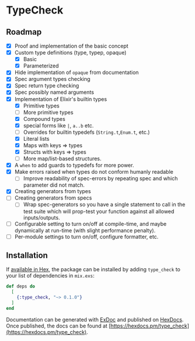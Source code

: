 # TypeCheck


## Roadmap

- [x] Proof and implementation of the basic concept
- [x] Custom type definitions (type, typep, opaque)
  - [x] Basic
  - [x] Parameterized
- [x] Hide implementation of `opaque` from documentation
- [x] Spec argument types checking
- [x] Spec return type checking
- [x] Spec possibly named arguments
- [x] Implementation of Elixir's builtin types
  - [x] Primitive types
  - [ ] More primitive types
  - [x] Compound types
  - [x] special forms like `|`, `a..b` etc.
  - [ ] Overrides for builtin typedefs (`String.t`,`Enum.t`, etc.)
  - [x] Literal lists
  - [x] Maps with keys => types
  - [x] Structs with keys => types
  - [ ] More map/list-based structures.
- [x] A `when` to add guards to typedefs for more power.
- [x] Make errors raised when types do not conform humanly readable
  - [ ] Improve readability of spec-errors by repeating spec and which parameter did not match.
- [x] Creating generators from types
- [ ] Creating generators from specs
  - [ ] Wrap spec-generators so you have a single statement to call in the test suite which will prop-test your function against all allowed inputs/outputs.
- [ ] Configurable setting to turn on/off at compile-time, and maybe dynamically at run-time (with slight performance penalty).
- [ ] Per-module settings to turn on/off, configure formatter, etc.

## Installation

If [available in Hex](https://hex.pm/docs/publish), the package can be installed
by adding `type_check` to your list of dependencies in `mix.exs`:

```elixir
def deps do
  [
    {:type_check, "~> 0.1.0"}
  ]
end
```

Documentation can be generated with [ExDoc](https://github.com/elixir-lang/ex_doc)
and published on [HexDocs](https://hexdocs.pm). Once published, the docs can
be found at [https://hexdocs.pm/type_check](https://hexdocs.pm/type_check).

